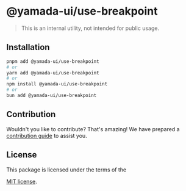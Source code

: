 # @yamada-ui/use-breakpoint

> This is an internal utility, not intended for public usage.

## Installation

```sh
pnpm add @yamada-ui/use-breakpoint
# or
yarn add @yamada-ui/use-breakpoint
# or
npm install @yamada-ui/use-breakpoint
# or
bun add @yamada-ui/use-breakpoint
```

## Contribution

Wouldn't you like to contribute? That's amazing! We have prepared a [contribution guide](https://github.com/yamada-ui/yamada-ui/blob/main/CONTRIBUTING.md) to assist you.

## License

This package is licensed under the terms of the

[MIT license](https://github.com/yamada-ui/yamada-ui/blob/main/LICENSE).

